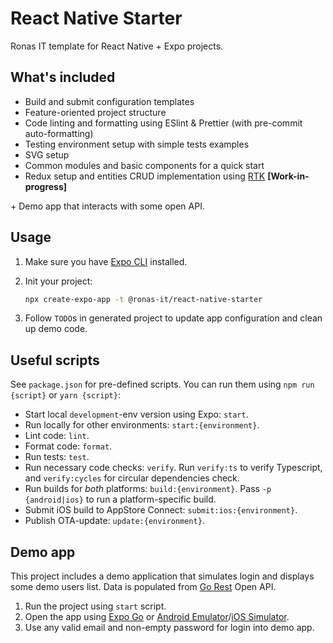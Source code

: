 # React Native Starter

Ronas IT template for React Native + Expo projects.

## What's included

- Build and submit configuration templates
- Feature-oriented project structure
- Code linting and formatting using ESlint & Prettier (with pre-commit auto-formatting)
- Testing environment setup with simple tests examples
- SVG setup
- Common modules and basic components for a quick start
- Redux setup and entities CRUD implementation using [RTK](https://redux-toolkit.js.org/) **[Work-in-progress]**

\+ Demo app that interacts with some open API.

## Usage

1. Make sure you have [Expo CLI](https://docs.expo.io/workflow/expo-cli/) installed.
2. Init your project:

   ```sh
   npx create-expo-app -t @ronas-it/react-native-starter
   ```

3. Follow `TODO`s in generated project to update app configuration and clean up demo code.

## Useful scripts

See `package.json` for pre-defined scripts. You can run them using `npm run {script}` or `yarn {script}`:

- Start local `development`-env version using Expo: `start`.
- Run locally for other environments: `start:{environment}`.
- Lint code: `lint`.
- Format code: `format`.
- Run tests: `test`.
- Run necessary code checks: `verify`. Run `verify:ts` to verify Typescript, and `verify:cycles`
  for circular dependencies check.
- Run builds for _both_ platforms: `build:{environment}`. Pass `-p {android|ios}` to run a platform-specific build.
- Submit iOS build to AppStore Connect: `submit:ios:{environment}`.
- Publish OTA-update: `update:{environment}`.

## Demo app

This project includes a demo application that simulates login and displays some demo users list.
Data is populated from [Go Rest](https://gorest.co.in/) Open API.

1. Run the project using `start` script.
1. Open the app using [Expo Go](https://docs.expo.dev/get-started/installation/#2-expo-go-app-for-ios-and) or [Android Emulator](https://docs.expo.dev/workflow/android-studio-emulator/)/[iOS Simulator](https://docs.expo.dev/workflow/ios-simulator/).
1. Use any valid email and non-empty password for login into demo app.
